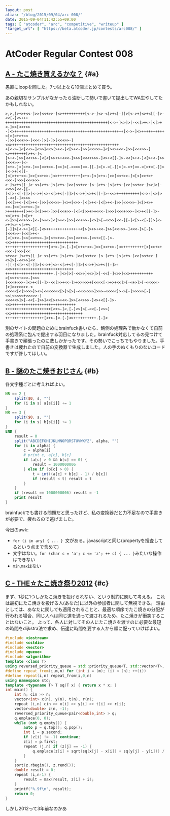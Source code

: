 ```yaml
---
layout: post
alias: "/blog/2015/09/04/arc-008/"
date: 2015-09-04T11:42:55+09:00
tags: [ "atcoder", "arc", "competitive", "writeup" ]
"target_url": [ "https://beta.atcoder.jp/contests/arc008/" ]
---
```


# AtCoder Regular Contest 008

<!-- more -->

## [A - たこ焼き買えるかな？](https://beta.atcoder.jp/contests/arc008/tasks/arc008_1) {#a}

愚直にloopを回した。7つ以上なら10個まとめて買う。

あの親切なサンプルがなかったら油断して勢いで書いて提出してWA生やしてたかもしれない。

``` plain
>,>,[>+>+<<-]>>[<<+>>-]<>++++++++++[<->-]<>-<[>+<[-]]>[<->+]<>+<[[-]>-<<[-]<>+++
+++++++++++++++++++++++++++++++++++++++++++++[<->-]<>]>[-<<[>+<-]<[>+<-]>>[<<+>>
-]<>++++++++++++++++++++++++++++++++++++++++++++++++[<->-]<>++++++++++<[>[>+>+<<
-]>>[<<+>>-]<<<-]>[-]>[<<+>>-]<<>+++++++++++++++++++++++++++++++++++++++++++++++
+[<->-]<[<+>-]<>>]<<>[>+<-]<[>+<-]>>[<<+>>-]<[>+>+<<-]>>[<<+>>-]<>+++++++[>+<-]<
[>+<-]>>[<<+>>-]<[<[>>+>+<<<-]>>>[<<<+>>>-]<>+<[[-]>-<<[>+<-]<[>+<-]>>[<<+>>-]<-
[>+<-]<[>+<-]>>[<<+>>-]<>]>[-<<>>]<<-][-]<[>-<[-]]>[<->+]<>-<[>+<[-]]>[<->+]<[[-
]<[>+>+<<-]>>[<<+>>-]<>++++++++++[>+<-]<[>+<-]>>[<<+>>-]<[<[>>+>+<<<-]>>>[<<<+>>
>-]<>+<[[-]>-<<[>+<-]<[>+<-]>>[<<+>>-]<-[>+<-]<[>+<-]>>[<<+>>-]<>]>[-<<>>]<<-][-
]<[>-<[-]]>[<->+]<>-<[>+<[-]]>[<->+]<>+<[[-]>-<<>++++++++++[<->-]<>]>[-<<[-]<>>>
]<<[>+<-]<[>+<-]>>[<<+>>-]<>+[<+>-]<[>+<-]<[>+<-]>>[<<+>>-]<[>+>+<<-]>>[<<+>>-]<
>+++++++[>+<-]<[>+<-]>>[<<+>>-]<[<[>>+>+<<<-]>>>[<<<+>>>-]<>+<[[-]>-<<[>+<-]<[>+
<-]>>[<<+>>-]<-[>+<-]<[>+<-]>>[<<+>>-]<>]>[-<<>>]<<-][-]<[>-<[-]]>[<->+]<>-<[>+<
[-]]>[<->+]<][-]<>+++++++++++++++<[>[>+>+<<-]>>[<<+>>-]<<<-]>[-]>[<<+>>-]<<[>+<-
]<[>+<-]>>[<<+>>-]<[>+>+<<-]>>[<<+>>-]<>+<[[-]>-<<>+++++++++++++++++++++++++++++
+++++++++++++++++++[<+>-]<.[-]<[>+>+<<-]>>[<<+>>-]<>+++++++++[<[>>+>+<<<-]>>>[<<
<+>>>-]<>+<[[-]>-<<[>+<-]<[>+<-]>>[<<+>>-]<-[>+<-]<[>+<-]>>[<<+>>-]<>]>[-<<>>]<<
-][-]<[>-<[-]]>[<->+]<>-<[>+<[-]]>[<->+]<>+<[[-]>-<<>+++++++++++++++++++++++++++
+++++++++++++++++++++.[-]<>]>[-<<>>]<<>]>[-<<[-]<>>]<<>++++++++++<[>>+>+<<<-]>>>
[<<<+>>>-]<>+<[[-]>-<<[>>+<<-]>+>>>>>+[<<<<[->+>+<<]>[-<+>]>[-<<<<<-[>]>>>>>>>-<
<<<<<[<]>>>>]>+>]<<<<<<<[>]>[>[-<<<+>>>]>>>-<<<<<]>->[-]>>>>>[-]<<[<<<<<+>>>>>-]
<<<<<>]>[-<<[-]>>]<<[>+>+<<-]>>[<<+>>-]<>+<[[-]>-<<>++++++++++++++++++++++++++++
++++++++++++++++++++[<+>-]<.[-]<>]>[-<<[-]<>>]<<>+++++++++++++++++++++++++++++++
+++++++++++++++++[<+>-]<.[-]<>++++++++++.[-]<
```

別のサイトの問題のためにbrainfuck書いたら、鯖側の処理系で動かなくて自前の処理系に包んで提出する羽目になりました。brainfuck対応してるの見つけて手書きで頑張ったのに悲しかかったです。その勢いでこっちでもやりました。手書きは疲れたので自前の変換器で生成しました。人の手のぬくもりのないコードですが許してほしい。

## [B - 謎のたこ焼きおじさん](https://beta.atcoder.jp/contests/arc008/tasks/arc008_2) {#b}

各文字種ごとに考えればよい。

``` awk
NR == 2 {
    split($0, s, "")
    for (i in s) a[s[i]] += 1
}
NR == 3 {
    split($0, s, "")
    for (i in s) b[s[i]] += 1
}
END {
    result = 0
    split("ABCDEFGHIJKLMNOPQRSTUVWXYZ", alpha, "")
    for (i in alpha) {
        c = alpha[i]
        # print c, a[c], b[c]
        if (a[c] > 0 && b[c] == 0) {
            result = 1000000006
        } else if (b[c] > 0) {
            t = int((a[c] + b[c] - 1) / b[c])
            if (result < t) result = t
        }
    }
    if (result == 1000000006) result = -1
    print result
}
```

brainfuckでも書ける問題だと思ったけど、私の変換器だと力不足なので手書きが必要で、疲れるので逃げました。

今日のawk:

-   `for (i in ary) { ... } `文がある。javascriptと同じ(propertyを捜査してるという点まで含めて)
-   文字はない。`for (char c = 'a'; c <= 'z'; ++ c) { ... }`みたいな操作はできない
-   `min`,`max`はない

## [C - THE☆たこ焼き祭り2012](https://beta.atcoder.jp/contests/arc008/tasks/arc008_3) {#c}

まず、1秒に1つしかたこ焼きを投げられない、という制約に関して考える。
これは最初にたこ焼きを投げる人(あなた)に以外の参加者に関して無視できる。
理由としては、あなたに関しても適用されることと、最適な順序でたこ焼きの分配が行われる場合、同じ人へは同じ道を通って渡されるため、たこ焼きが衝突することはないこと。
よって、各人に対してその人にたこ焼きを渡すのに必要な最短の時間をdijkstra法で求め、伝達に時間を要する人から順に配っていけばよい。

``` c++
#include <iostream>
#include <cstdio>
#include <vector>
#include <queue>
#include <algorithm>
template <class T>
using reversed_priority_queue = std::priority_queue<T, std::vector<T>, std::greater<T> >;
#define repeat_from(i,m,n) for (int i = (m); (i) < (n); ++(i))
#define repeat(i,n) repeat_from(i,0,n)
using namespace std;
template <typename T> T sq(T x) { return x * x; }
int main() {
    int n; cin >> n;
    vector<int> x(n), y(n), t(n), r(n);
    repeat (i,n) cin >> x[i] >> y[i] >> t[i] >> r[i];
    vector<double> z(n, -1);
    reversed_priority_queue<pair<double,int> > q;
    q.emplace(0, 0);
    while (not q.empty()) {
        auto p = q.top(); q.pop();
        int i = p.second;
        if (z[i] != -1) continue;
        z[i] = p.first;
        repeat (j,n) if (z[j] == -1) {
            q.emplace(z[i] + sqrt(sq(x[j] - x[i]) + sq(y[j] - y[i])) /(double) min(t[i], r[j]), j);
        }
    }
    sort(z.rbegin(), z.rend());
    double result = 0;
    repeat (i,n-1) {
        result = max(result, z[i] + i);
    }
    printf("%.9f\n", result);
    return 0;
}
```

しかし2012って3年前なのかあ
